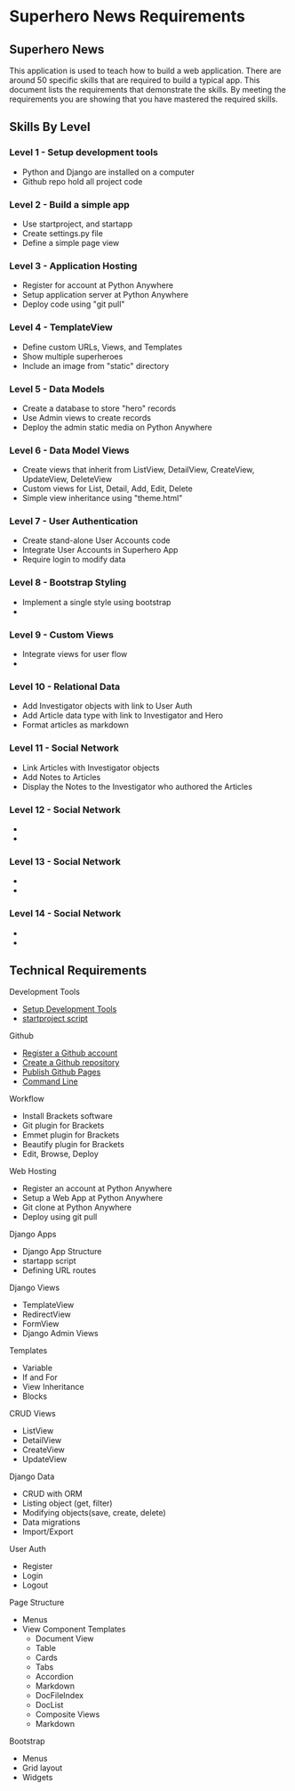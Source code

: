 # Superhero News Requirements

## Superhero News

This application is used to teach how to build a web application.
There are around 50 specific skills that are required to build a
typical app.  This document lists the requirements that demonstrate
the skills.  By meeting the requirements you are showing that you 
have mastered the required skills.

## Skills By Level

### Level 1 - Setup development tools
* Python and Django are installed on a computer
* Github repo hold all project code

### Level 2 - Build a simple app
* Use startproject, and startapp
* Create settings.py file
* Define a simple page view

### Level 3 - Application Hosting
* Register for account at Python Anywhere
* Setup application server at Python Anywhere
* Deploy code using "git pull"

### Level 4 - TemplateView
* Define custom URLs, Views, and Templates
* Show multiple superheroes
* Include an image from "static" directory

### Level 5 - Data Models
* Create a database to store "hero" records
* Use Admin views to create records
* Deploy the admin static media on Python Anywhere

### Level 6 - Data Model Views
* Create views that inherit from ListView, DetailView, CreateView, UpdateView, DeleteView
* Custom views for List, Detail, Add, Edit, Delete
* Simple view inheritance using "theme.html"

### Level 7 - User Authentication
* Create stand-alone User Accounts code
* Integrate User Accounts in Superhero App
* Require login to modify data

### Level 8 - Bootstrap Styling
* Implement a single style using bootstrap
* 

### Level 9 - Custom Views
* Integrate views for user flow
* 

### Level 10 - Relational Data
* Add Investigator objects with link to User Auth
* Add Article data type with link to Investigator and Hero
* Format articles as markdown


### Level 11 - Social Network
* Link Articles with Investigator objects
* Add Notes to Articles
* Display the Notes to the Investigator who authored the Articles


### Level 12 - Social Network
* 
* 


### Level 13 - Social Network
* 
* 


### Level 14 - Social Network
* 
* 




## Technical Requirements

Development Tools

* [Setup Development Tools](SetupPython)
* [startproject script](TemplateView)

    
Github

* [Register a Github account](GithubAccount)
* [Create a Github repository](GithubRepo.md)
* [Publish Github Pages](GithubPages.md)
* [Command Line](CommandLine.md)


Workflow

* Install Brackets software
* Git plugin for Brackets
* Emmet plugin for Brackets
* Beautify plugin for Brackets
* Edit, Browse, Deploy

Web Hosting

* Register an account at Python Anywhere
* Setup a Web App at Python Anywhere
* Git clone at Python Anywhere
* Deploy using git pull

Django Apps

* Django App Structure
* startapp script
* Defining URL routes

Django Views

* TemplateView
* RedirectView
* FormView
* Django Admin Views

Templates

* Variable
* If and For
* View Inheritance
* Blocks

CRUD Views

* ListView
* DetailView
* CreateView
* UpdateView

Django Data

* CRUD with ORM 
* Listing object (get, filter)
* Modifying objects(save, create, delete)
* Data migrations
* Import/Export

User Auth
    
* Register
* Login
* Logout

Page Structure
    
* Menus
* View Component Templates
    *  Document View
    * Table
    * Cards
    * Tabs
    * Accordion
    * Markdown
    * DocFileIndex
    * DocList
    * Composite Views
    * Markdown
 
Bootstrap

* Menus
* Grid layout
* Widgets

